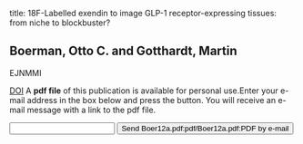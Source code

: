 title: 18F-Labelled exendin to image GLP-1 receptor-expressing tissues: from niche to blockbuster?

## Boerman, Otto C. and Gotthardt, Martin
EJNMMI

<a href="https://doi.org/10.1007/s00259-011-2020-9">DOI</a>
A <b>pdf file</b> of this publication is available for personal use.Enter your e-mail address in the box below and press the button. You will receive an e-mail message with a link to the pdf file.
<form action="sender.php">  <input type="text" name="email">  <input type="submit" value="Send Boer12a.pdf:pdf/Boer12a.pdf:PDF by e-mail"></form>